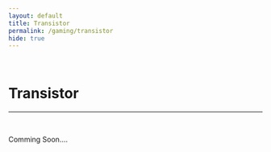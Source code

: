 ```yaml
---
layout: default
title: Transistor
permalink: /gaming/transistor
hide: true
---
```

<p><br></p>

Transistor
=========

<hr style="height:2px;border-width:0;color:gray;background-color:gray">

<br>

Comming Soon....
